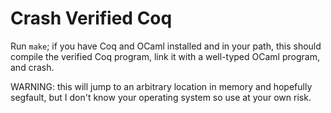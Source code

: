 Crash Verified Coq
==
Run `make`; if you have Coq and OCaml installed and in your path, this should
compile the verified Coq program, link it with a well-typed OCaml program, and
crash.

WARNING: this will jump to an arbitrary location in memory and hopefully
segfault, but I don't know your operating system so use at your own risk.

